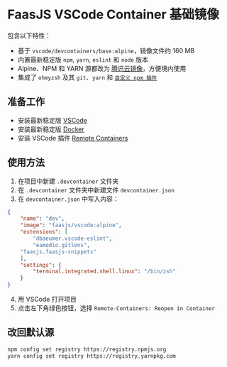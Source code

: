 # FaasJS VSCode Container 基础镜像

包含以下特性：

- 基于 `vscode/devcontainers/base:alpine`，镜像文件约 160 MB
- 内置最新稳定版 `npm`, `yarn`, `eslint` 和 `node` 版本
- Alpine、NPM 和 YARN 源都改为 [腾讯云镜像](https://mirrors.cloud.tencent.com/)，方便境内使用
- 集成了 `ohmyzsh` 及其 `git`、`yarn` 和 [`自定义 npm 插件`](https://github.com/faasjs/faasjs/tree/master/images/vscode/npm.plugin.zsh)

## 准备工作

- 安装最新稳定版 [VSCode](https://code.visualstudio.com/)
- 安装最新稳定版 [Docker](https://www.docker.com/)
- 安装 VSCode 插件 [Remote Containers](https://marketplace.visualstudio.com/items?itemName=ms-vscode-remote.remote-containers)

## 使用方法

1. 在项目中新建 `.devcontainer` 文件夹
2. 在 `.devcontainer` 文件夹中新建文件 `devcontainer.json`
3. 在 `devcontainer.json` 中写入内容：

```json
{
	"name": "dev",
	"image": "faasjs/vscode:alpine",
	"extensions": [
		"dbaeumer.vscode-eslint",
		"eamodio.gitlens",
    "faasjs.faasjs-snippets"
	],
	"settings": {
		"terminal.integrated.shell.linux": "/bin/zsh"
	}
}
```
4. 用 VSCode 打开项目
5. 点击左下角绿色按钮，选择 `Remote-Containers: Reopen in Container`

## 改回默认源

```bash
npm config set registry https://registry.npmjs.org
yarn config set registry https://registry.yarnpkg.com
```
